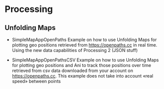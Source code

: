 Processing
==========

## Unfolding Maps
* SimpleMapAppOpenPaths
Example on how to use Unfolding Maps for plotting geo positions retrieved from https://openpaths.cc in real time.
Using the new data capabilities of Processing 2 (JSON stuff)
  
* SimpleMapAppOpenPathsCSV
Example on how to use Unfolding Maps for plotting geo positions and Ani to track those positions over time retrieved from csv data downloaded from your account on https://openpaths.cc. 
This example does not take into account «real speed» between points
